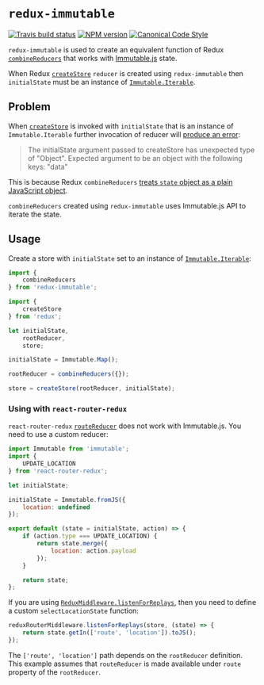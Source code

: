 # `redux-immutable`

[![Travis build status](http://img.shields.io/travis/gajus/redux-immutable/master.svg?style=flat-square)](https://travis-ci.org/gajus/redux-immutable)
[![NPM version](http://img.shields.io/npm/v/redux-immutable.svg?style=flat-square)](https://www.npmjs.org/package/redux-immutable)
[![Canonical Code Style](https://img.shields.io/badge/code%20style-canonical-blue.svg?style=flat-square)](https://github.com/gajus/canonical)

`redux-immutable` is used to create an equivalent function of Redux [`combineReducers`](http://rackt.org/redux/docs/api/combineReducers.html) that works with [Immutable.js](https://facebook.github.io/immutable-js/) state.

When Redux [`createStore`](https://github.com/rackt/redux/blob/master/docs/api/createStore.md) `reducer` is created using `redux-immutable` then `initialState` must be an instance of [`Immutable.Iterable`](https://facebook.github.io/immutable-js/docs/#/Iterable).

## Problem

When [`createStore`](https://github.com/rackt/redux/blob/master/docs/api/createStore.md) is invoked with `initialState` that is an instance of `Immutable.Iterable` further invocation of reducer will [produce an error](https://github.com/rackt/redux/blob/v3.0.6/src/combineReducers.js#L31-L38):

> The initialState argument passed to createStore has unexpected type of "Object".
> Expected argument to be an object with the following keys: "data"

This is because Redux `combineReducers` [treats `state` object as a plain JavaScript object](https://github.com/rackt/redux/blob/v3.0.6/src/combineReducers.js#L120-L129).

`combineReducers` created using `redux-immutable` uses Immutable.js API to iterate the state.

## Usage

Create a store with `initialState` set to an instance of [`Immutable.Iterable`](https://facebook.github.io/immutable-js/docs/#/Iterable):

```js
import {
    combineReducers
} from 'redux-immutable';

import {
    createStore
} from 'redux';

let initialState,
    rootReducer,
    store;

initialState = Immutable.Map();

rootReducer = combineReducers({});

store = createStore(rootReducer, initialState);
```

### Using with `react-router-redux`

`react-router-redux` [`routeReducer`](https://github.com/rackt/react-router-redux/tree/2.1.0#routereducer) does not work with Immutable.js. You need to use a custom reducer:

```js
import Immutable from 'immutable';
import {
    UPDATE_LOCATION
} from 'react-router-redux';

let initialState;

initialState = Immutable.fromJS({
    location: undefined
});

export default (state = initialState, action) => {
    if (action.type === UPDATE_LOCATION) {
        return state.merge({
            location: action.payload
        });
    }

    return state;
};
```

If you are using [`ReduxMiddleware.listenForReplays`](https://github.com/rackt/react-router-redux/tree/2.1.0#reduxmiddlewarelistenforreplaysstore-reduxstore-selectlocationstate-function), then you need to define a custom `selectLocationState` function:

```js
reduxRouterMiddleware.listenForReplays(store, (state) => {
    return state.getIn(['route', 'location']).toJS();
});
```

The `['route', 'location']` path depends on the `rootReducer` definition. This example assumes that `routeReducer` is made available under `route` property of the `rootReducer`.
